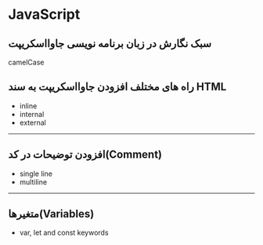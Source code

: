 # JavaScript

## سبک نگارش در زبان برنامه نویسی جاوااسکریپت

camelCase

## راه های مختلف افزودن جاوااسکریپت به سند HTML

- inline
- internal
- external

---

## افزودن توضیحات در کد(Comment)

- single line
- multiline

---

## متغیرها(Variables)

- var, let and const keywords

